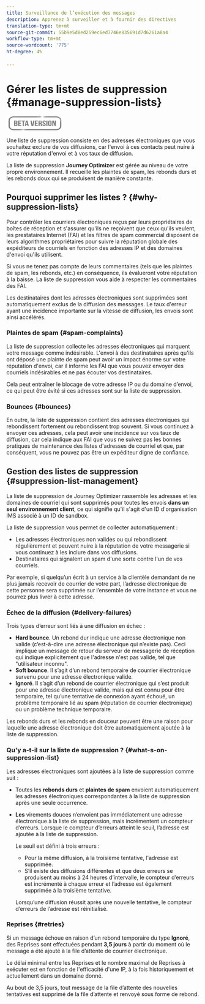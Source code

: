 ```yaml
---
title: Surveillance de l’exécution des messages
description: Apprenez à surveiller et à fournir des directives
translation-type: tm+mt
source-git-commit: 55b9e5d8ed259ec6ed7746e835691d7d6261a8a4
workflow-type: tm+mt
source-wordcount: '775'
ht-degree: 4%

---
```


# Gérer les listes de suppression {#manage-suppression-lists}

![](assets/do-not-localize/badge.png)

Une liste de suppression consiste en des adresses électroniques que vous souhaitez exclure de vos diffusions, car l&#39;envoi à ces contacts peut nuire à votre réputation d&#39;envoi et à vos taux de diffusion.

La liste de suppression **Journey Optimizer** est gérée au niveau de votre propre environnement. Il recueille les plaintes de spam, les rebonds durs et les rebonds doux qui se produisent de manière constante.

## Pourquoi supprimer les listes ? {#why-suppression-lists}

Pour contrôler les courriers électroniques reçus par leurs propriétaires de boîtes de réception et s&#39;assurer qu&#39;ils ne reçoivent que ceux qu&#39;ils veulent, les prestataires Internet (FAI) et les filtres de spam commercial disposent de leurs algorithmes propriétaires pour suivre la réputation globale des expéditeurs de courriels en fonction des adresses IP et des domaines d&#39;envoi qu&#39;ils utilisent.

Si vous ne tenez pas compte de leurs commentaires (tels que les plaintes de spam, les rebonds, etc.) en conséquence, ils évalueront votre réputation à la baisse. La liste de suppression vous aide à respecter les commentaires des FAI.

Les destinataires dont les adresses électroniques sont supprimées sont automatiquement exclus de la diffusion des messages. Le taux d&#39;erreur ayant une incidence importante sur la vitesse de diffusion, les envois sont ainsi accélérés.

### Plaintes de spam {#spam-complaints}

La liste de suppression collecte les adresses électroniques qui marquent votre message comme indésirable. L&#39;envoi à des destinataires après qu&#39;ils ont déposé une plainte de spam peut avoir un impact énorme sur votre réputation d&#39;envoi, car il informe les FAI que vous pouvez envoyer des courriels indésirables et ne pas écouter vos destinataires.

Cela peut entraîner le blocage de votre adresse IP ou du domaine d’envoi, ce qui peut être évité si ces adresses sont sur la liste de suppression.

### Bounces {#bounces}

En outre, la liste de suppression contient des adresses électroniques qui rebondissent fortement ou rebondissent trop souvent. Si vous continuez à envoyer ces adresses, cela peut avoir une incidence sur vos taux de diffusion, car cela indique aux FAI que vous ne suivez pas les bonnes pratiques de maintenance des listes d&#39;adresses de courriel et que, par conséquent, vous ne pouvez pas être un expéditeur digne de confiance.

## Gestion des listes de suppression {#suppression-list-management}

La liste de suppression de Journey Optimizer rassemble les adresses et les domaines de courriel qui sont supprimés pour toutes les envois **dans un seul environnement client**, ce qui signifie qu&#39;il s&#39;agit d&#39;un ID d&#39;organisation IMS associé à un ID de sandbox.

La liste de suppression vous permet de collecter automatiquement :
* Les adresses électroniques non valides ou qui rebondissent régulièrement et peuvent nuire à la réputation de votre messagerie si vous continuez à les inclure dans vos diffusions.
* Destinataires qui signalent un spam d&#39;une sorte contre l&#39;un de vos courriels.

Par exemple, si quelqu’un écrit à un service à la clientèle demandant de ne plus jamais recevoir de courrier de votre part, l’adresse électronique de cette personne sera supprimée sur l’ensemble de votre instance et vous ne pourrez plus livrer à cette adresse.

<!--For each address, the basic reason for suppression (soft bounces, a hard bounce or a spam complaint) will be shown in the Suppression list.-->

### Échec de la diffusion {#delivery-failures}

<!--Once a message is sent, the message logs allow you to view the delivery status for each recipient and the associated failure type and reason. [Learn more about monitoring message execution](monitoring.md). NO ACCESS TO LOGS YET-->

Trois types d’erreur sont liés à une diffusion en échec :

* **Hard bounce**. Un rebond dur indique une adresse électronique non valide (c’est-à-dire une adresse électronique qui n’existe pas). Ceci implique un message de retour du serveur de messagerie de réception qui indique explicitement que l&#39;adresse n&#39;est pas valide, tel que &quot;utilisateur inconnu&quot;.
* **Soft bounce**. Il s’agit d’un rebond temporaire de courrier électronique survenu pour une adresse électronique valide.
* **Ignoré**. Il s’agit d’un rebond de courrier électronique qui s’est produit pour une adresse électronique valide, mais qui est connu pour être temporaire, tel qu’une tentative de connexion ayant échoué, un problème temporaire lié au spam (réputation de courrier électronique) ou un problème technique temporaire.

Les rebonds durs et les rebonds en douceur peuvent être une raison pour laquelle une adresse électronique doit être automatiquement ajoutée à la liste de suppression.

### Qu&#39;y a-t-il sur la liste de suppression ? {#what-s-on-suppression-list}

Les adresses électroniques sont ajoutées à la liste de suppression comme suit :

* Toutes les **rebonds durs** et **plaintes de spam** envoient automatiquement les adresses électroniques correspondantes à la liste de suppression après une seule occurrence.

* **Les** virements douces n’envoient pas immédiatement une adresse électronique à la liste de suppression, mais incrémentent un compteur d’erreurs. Lorsque le compteur d’erreurs atteint le seuil, l’adresse est ajoutée à la liste de suppression.

   Le seuil est défini à trois erreurs :
   * Pour la même diffusion, à la troisième tentative, l&#39;adresse est supprimée.
   * S’il existe des diffusions différentes et que deux erreurs se produisent au moins à 24 heures d’intervalle, le compteur d’erreurs est incrémenté à chaque erreur et l’adresse est également supprimée à la troisième tentative.

   Lorsqu’une diffusion réussit après une nouvelle tentative, le compteur d’erreurs de l’adresse est réinitialisé.

### Reprises {#retries}

Si un message échoue en raison d’un rebond temporaire du type **Ignoré**, des Reprises sont effectuées pendant **3,5 jours** à partir du moment où le message a été ajouté à la file d’attente de courrier électronique.

Le délai minimal entre les Reprises et le nombre maximal de Reprises à exécuter est <!--managed by the Enhanced MTA,--> en fonction de l&#39;efficacité d&#39;une IP, à la fois historiquement et actuellement dans un domaine donné.

Au bout de 3,5 jours, tout message de la file d’attente des nouvelles tentatives est supprimé de la file d’attente et renvoyé sous forme de rebond.
